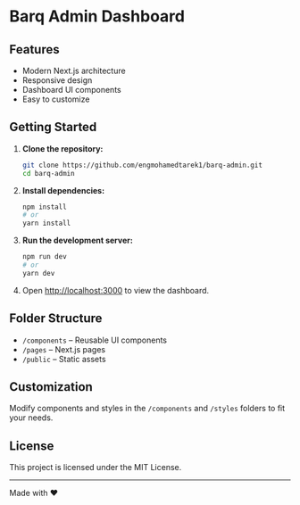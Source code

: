 # Barq Admin Dashboard

## Features

- Modern Next.js architecture
- Responsive design
- Dashboard UI components
- Easy to customize

## Getting Started

1. **Clone the repository:**
    ```bash
    git clone https://github.com/engmohamedtarek1/barq-admin.git
    cd barq-admin
    ```

2. **Install dependencies:**
    ```bash
    npm install
    # or
    yarn install
    ```

3. **Run the development server:**
    ```bash
    npm run dev
    # or
    yarn dev
    ```

4. Open [http://localhost:3000](http://localhost:3000) to view the dashboard.

## Folder Structure

- `/components` – Reusable UI components
- `/pages` – Next.js pages
- `/public` – Static assets

## Customization

Modify components and styles in the `/components` and `/styles` folders to fit your needs.

## License

This project is licensed under the MIT License.

---

Made with ❤️
